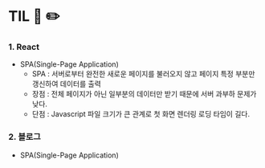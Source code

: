# TIL 📖 ✏️


 ### 1. React
  
  - SPA(Single-Page Application) 
     * SPA : 서버로부터 완전한 새로운 페이지를 불러오지 않고 페이지 특정 부분만 갱신하여 데이터를 출력
     * 장점 : 전체 페이지가 아닌 일부분의 데이터만 받기 때문에 서버 과부하 문제가 낮다.
     * 단점 : Javascript 파일 크기가 큰 관계로 첫 화면 렌더링 로딩 타임이 길다.


 ### 2. 블로그
 
  - SPA(Single-Page Application) 
  
